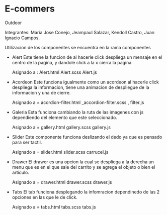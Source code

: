 # E-commers
Outdoor 

Integrantes: Maria Jose Conejo, Jeampaul Salazar, Kendoll Castro, Juan Ignacio Campos.

Utilizacion de los componentes se encuentra en la rama componentes

- Alert
    Este tiene la funcion de al hacerle click despliega un mensaje en el centro de la pagina, y dandole click a la x cierra la pagina
    
    Asignado a : Alert.html Alert.scss Alert.js

- Acordeon
    Este funciona igualmente como un acordeon al hacerle click despliega la informacion, tiene una animacion de despliegue de la informacion y una de cierre.
    
    Asignado a = acordion-filter.html _accordion-filter.scss , filter.js

- Galeria 
    Esta funciona cambiando la ruta de las imagenes con js dependiendo del elemento que este seleccionado.
    
    Asignado a = gallery.html gallery.scss gallery.js 

- Slider
    Este componente funciona deslizando el dedo ya que es pensado para ser tactil.
    
    Asignado a = slider.html slider.scss carrucel.js

- Drawer 
    El drawer es una opcion la cual se despliega a la derecha un menu que es en el que sale del carrito y se agrega el objeto o bien el articulo.
    
    Asignado a = drawer.html drawer.scss drawer.js 
 - Tabs
    El tab funciona desplegando la infomracion dependinedo de las 2 opciones en las que le de click.
    
    Asignado a = tabs.html tabs.scss tabs.js 
